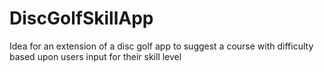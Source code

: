# DiscGolfSkillApp
Idea for an extension of a disc golf app to suggest a course with difficulty based upon users input for their skill level
